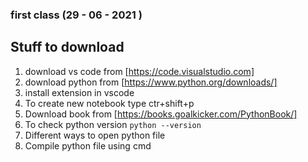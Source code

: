 ### first class (29 - 06 - 2021 )
## Stuff to download
1. download vs code from [https://code.visualstudio.com]
2. download python from [https://www.python.org/downloads/]
3. install extension in vscode
4. To create new notebook type ctr+shift+p
5. Download book from [https://books.goalkicker.com/PythonBook/]
6. To check python version `python --version`
7. Different ways to open python file
8. Compile python file using cmd